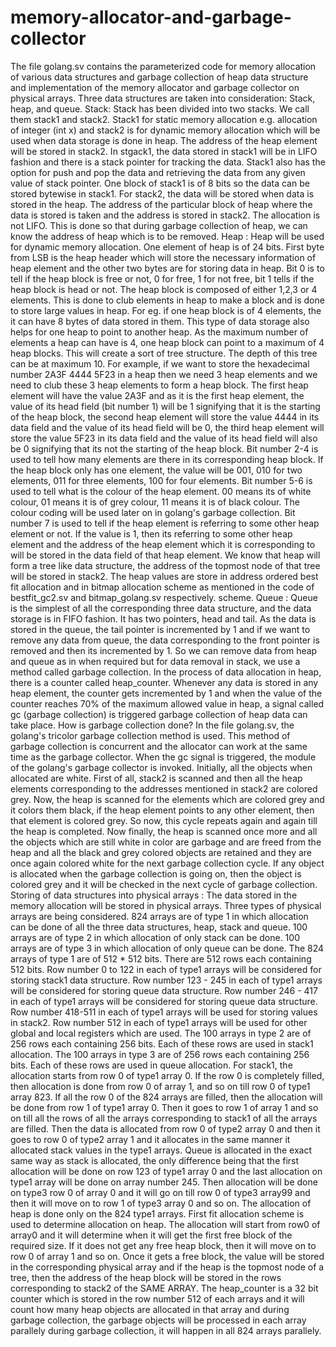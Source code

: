 # memory-allocator-and-garbage-collector

The file golang.sv contains the parameterized code for memory allocation of various data structures and garbage collection of heap data structure and implementation of the memory allocator and garbage collector on physical arrays. Three data structures are taken into consideration: Stack, heap, and queue.
Stack: Stack has been divided into two stacks. We call them stack1 and stack2. Stack1 for static memory allocation e.g. allocation of integer (int x) and stack2 is for dynamic memory allocation which will be used when data storage is done in heap. The address of the heap element will be stored in stack2. In stgack1, the data stored in stack1 will be in LIFO fashion and there is a stack pointer for tracking the data. Stack1 also has the option for push and pop the data and retrieving the data from any given value of stack pointer. One block of stack1 is of 8 bits so the data can be stored bytewise in stack1. For stack2, the data will be stored when data is stored in the heap. The address of the particular block of heap where the data is stored is taken and the address is stored in stack2. The allocation is not LIFO. This is done so that during garbage collection of heap, we can know the address of heap which is to be removed.
Heap : Heap will be used for dynamic memory allocation. One element of heap is of 24 bits. First byte from LSB is the heap header which will store the necessary information of heap element and the other two bytes are for storing data in heap. Bit 0 is to tell if the heap block is free or not, 0 for free, 1 for not free, bit 1 tells if the heap block is head or not. The heap block is composed of either 1,2,3 or 4 elements. This is done to club elements in heap to make a block and is done to store large values in heap. For eg. if one heap block is of 4 elements, the it can have 8 bytes of data stored in them. This type of data storage also helps for one heap to point to another heap. As the maximum number of elements a heap can have is 4, one heap block can point to a maximum of 4 heap blocks. This will create a sort of tree structure. The depth of this tree can be at maximum 10. For example, if we want to store the hexadecimal number 2A3F 4444 5F23 in a heap then we need 3 heap elements and we need to club these 3 heap elements to form a heap block. The first heap element will have the value 2A3F and as it is the first heap element, the value of its head field (bit number 1) will be 1 signifying that it is the starting of the heap block, the second heap element will store the value 4444 in its data field and the value of its head field will be 0, the third heap element will store the value 5F23 in its data field and the value of its head field will also be 0 signifying that its not the starting of the heap block. Bit number 2-4 is used to tell how many elements are there in its corresponding heap block. If the heap block only has one element, the value will be 001, 010 for two elements, 011 for three elements, 100 for four elements. Bit number 5-6 is used to tell what is the colour of the heap element. 00 means its of white colour, 01 means it is of grey colour, 11 means it is of black colour. The colour coding will be used later on in golang's garbage collection. Bit number 7 is used to tell if the heap element is referring to some other heap element or not. If the value is 1, then its referring to some other heap element and the address of the heap element which it is corresponding to will be stored in the data field of that heap element. We know that heap will form a tree like data structure, the address of the topmost node of that tree will be stored in stack2. The heap values are store in address ordered best fit allocation and in bitmap allocation scheme as mentioned in the code of bestfit_gc2.sv and bitmap_golang.sv respectively. scheme.
Queue : Queue is the simplest of all the corresponding three data structure, and the data storage is in FIFO fashion. It has two pointers, head and tail. As the data is stored in the queue, the tail pointer is incremented by 1 and if we want to remove any data from queue, the data corresponding to the front pointer is removed and then its incremented by 1.
So we can remove data from heap and queue as in when required but for data removal in stack, we use a method called garbage collection. In the process of data allocation in heap, there is a counter called heap_counter. Whenever any data is stored in any heap element, the counter gets incremented by 1 and when the value of the counter reaches 70% of the maximum allowed value in heap, a signal called gc (garbage collection) is triggered garbage collection of heap data can take place.
How is garbage collection done?
In the file golang.sv, the golang's tricolor garbage collection method is used. This method of garbage collection is concurrent and the allocator can work at the same time as the garbage collector. When the gc signal is triggered, the module of the golang's garbage collector is invoked. Initially, all the objects when allocated are white. First of all, stack2 is scanned and then all the heap elements corresponding to the addresses mentioned in stack2 are colored grey. Now, the heap is scanned for the elements which are colored grey and it colors them black, if the heap element points to any other element, then that element is colored grey. So now, this cycle repeats again and again till the heap is completed. Now finally, the heap is scanned once more and all the objects which are still white in color are garbage and are freed from the heap and all the black and grey colored objects are retained and they are once again colored white for the next garbage collection cycle. If any object is allocated when the garbage collection is going on, then the object is colored grey and it will be checked in the next cycle of garbage collection.
Storing of data structures into physical arrays :
The data stored in the memory allocation will be stored in physical arrays. Three types of physical arrays are being considered. 824 arrays are of type 1 in which allocation can be done of all the three data structures, heap, stack and queue. 100 arrays are of type 2 in which allocation of only stack can be done. 100 arrays are of type 3 in which allocation of only queue can be done. The 824 arrays of type 1 are of 512 * 512 bits. There are 512 rows each containing 512 bits. Row number 0 to 122 in each of type1 arrays will be considered for storing stack1 data structure. Row number 123 - 245 in each of type1 arrays will be considered for storing queue data structure. Row number 246 - 417 in each of type1 arrays will be considered for storing queue data structure. Row number 418-511 in each of type1 arrays will be used for storing values in stack2. Row number 512 in each of type1 arrays will be used for other global and local registers which are used. The 100 arrays in type 2 are of 256 rows each containing 256 bits. Each of these rows are used in stack1 allocation. The 100 arrays in type 3 are of 256 rows each containing 256 bits. Each of these rows are used in queue allocation. For stack1, the allocation starts from row 0 of type1 array 0. If the row 0 is completely filled, then allocation is done from row 0 of array 1, and so on till row 0 of type1 array 823. If all the row 0 of the 824 arrays are filled, then the allocation will be done from row 1 of type1 array 0. Then it goes to row 1 of array 1 and so on till all the rows of all the arrays corresponding to stack1 of all the arrays are filled. Then the data is allocated from row 0 of type2 array 0 and then it goes to row 0 of type2 array 1 and it allocates in the same manner it allocated stack values in the type1 arrays. Queue is allocated in the exact same way as stack is allocated, the only difference being that the first allocation will be done on row 123 of type1 array 0 and the last allocation on type1 array will be done on array number 245. Then allocation will be done on type3 row 0 of array 0 and it will go on till row 0 of type3 array99 and then it will move on to row 1 of type3 array 0 and so on. The allocation of heap is done only on the 824 type1 arrays. First fit allocation scheme is used to determine allocation on heap. The allocation will start from row0 of array0 and it will determine when it will get the first free block of the required size. If it does not get any free heap block, then it will move on to row 0 of array 1 and so on. Once it gets a free block, the value will be stored in the corresponding physical array and if the heap is the topmost node of a tree, then the address of the heap block will be stored in the rows corresponding to stack2 of the SAME ARRAY. The heap_counter is a 32 bit counter which is stored in the row number 512 of each arrays and it will count how many heap objects are allocated in that array and during garbage collection, the garbage objects will be processed in each array parallely during garbage collection, it will happen in all 824 arrays parallely. 

